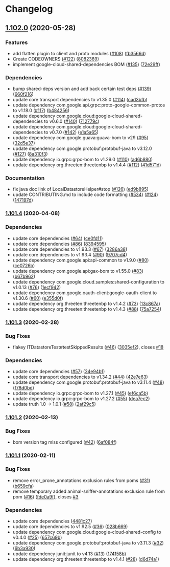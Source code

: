 # Changelog

## [1.102.0](https://www.github.com/googleapis/java-datastore/compare/v1.101.4...v1.102.0) (2020-05-28)


### Features

* add flatten plugin to client and proto modules ([#108](https://www.github.com/googleapis/java-datastore/issues/108)) ([fb3566d](https://www.github.com/googleapis/java-datastore/commit/fb3566d31600b9ed629a2daa46c5202a894181b2))
* Create CODEOWNERS ([#122](https://www.github.com/googleapis/java-datastore/issues/122)) ([8082369](https://www.github.com/googleapis/java-datastore/commit/80823698416bbe08e2d22fbc81ec3709ad2552c8))
* implement google-cloud-shared-dependencies BOM ([#135](https://www.github.com/googleapis/java-datastore/issues/135)) ([72e29ff](https://www.github.com/googleapis/java-datastore/commit/72e29ff3460b12436e76d445aad7b8ae0e4ee82d))


### Dependencies

* bump shared-deps version and add back certain test deps ([#139](https://www.github.com/googleapis/java-datastore/issues/139)) ([660f216](https://www.github.com/googleapis/java-datastore/commit/660f216302fedaf2f5fe0f4c76cdab8fca65cbd1))
* update core transport dependencies to v1.35.0 ([#114](https://www.github.com/googleapis/java-datastore/issues/114)) ([cad3bfb](https://www.github.com/googleapis/java-datastore/commit/cad3bfbbe739ab3ed5ebea89bee620ef8bbefd95))
* update dependency com.google.api.grpc:proto-google-common-protos to v1.18.0 ([#117](https://www.github.com/googleapis/java-datastore/issues/117)) ([b484256](https://www.github.com/googleapis/java-datastore/commit/b484256c30ac9117eb82688c801966b6ace856df))
* update dependency com.google.cloud:google-cloud-shared-dependencies to v0.6.0 ([#140](https://www.github.com/googleapis/java-datastore/issues/140)) ([712779c](https://www.github.com/googleapis/java-datastore/commit/712779c4a25bd5f74b9557931a84bd4a812279c7))
* update dependency com.google.cloud:google-cloud-shared-dependencies to v0.7.0 ([#142](https://www.github.com/googleapis/java-datastore/issues/142)) ([e1a5a65](https://www.github.com/googleapis/java-datastore/commit/e1a5a65d2ae2d45c4871e3e7b2e9089ad5cdc542))
* update dependency com.google.guava:guava-bom to v29 ([#95](https://www.github.com/googleapis/java-datastore/issues/95)) ([32d5e37](https://www.github.com/googleapis/java-datastore/commit/32d5e37f244969ba980cd94a8eaa8165b368ebc6))
* update dependency com.google.protobuf:protobuf-java to v3.12.0 ([#127](https://www.github.com/googleapis/java-datastore/issues/127)) ([8a310f3](https://www.github.com/googleapis/java-datastore/commit/8a310f313e53fac802ca75ea539fc4656337c6ee))
* update dependency io.grpc:grpc-bom to v1.29.0 ([#110](https://www.github.com/googleapis/java-datastore/issues/110)) ([ad6b880](https://www.github.com/googleapis/java-datastore/commit/ad6b8803d4cd55fa37ba57fd3edafad256c41aed))
* update dependency org.threeten:threetenbp to v1.4.4 ([#112](https://www.github.com/googleapis/java-datastore/issues/112)) ([41d571d](https://www.github.com/googleapis/java-datastore/commit/41d571d1e18f1400f7975a6e82646417ed39ee84))


### Documentation

* fix java doc link of LocalDatastoreHelper#stop ([#126](https://www.github.com/googleapis/java-datastore/issues/126)) ([ed9b895](https://www.github.com/googleapis/java-datastore/commit/ed9b895d57db302a731e38bc6708310baa69cd67))
* update CONTRIBUTING.md to include code formatting ([#534](https://www.github.com/googleapis/java-datastore/issues/534)) ([#124](https://www.github.com/googleapis/java-datastore/issues/124)) ([147197d](https://www.github.com/googleapis/java-datastore/commit/147197d0655a509a11f906e95d5f81d57193c562))

### [1.101.4](https://www.github.com/googleapis/java-datastore/compare/v1.101.3...v1.101.4) (2020-04-08)


### Dependencies

* update core dependencies ([#64](https://www.github.com/googleapis/java-datastore/issues/64)) ([ce0fd11](https://www.github.com/googleapis/java-datastore/commit/ce0fd116dbc5de69ae4526d95cd8014eaf2da1a0))
* update core dependencies ([#86](https://www.github.com/googleapis/java-datastore/issues/86)) ([8394595](https://www.github.com/googleapis/java-datastore/commit/83945955b6bc6f915d321d190a2b6349fa52b597))
* update core dependencies to v1.93.3 ([#67](https://www.github.com/googleapis/java-datastore/issues/67)) ([3286a38](https://www.github.com/googleapis/java-datastore/commit/3286a38b3f4176f0b83a9a4230fba2c431c86047))
* update core dependencies to v1.93.4 ([#90](https://www.github.com/googleapis/java-datastore/issues/90)) ([9707cd4](https://www.github.com/googleapis/java-datastore/commit/9707cd41ac0b43bee048bb2386ab2484ced0e57b))
* update dependency com.google.api:api-common to v1.9.0 ([#80](https://www.github.com/googleapis/java-datastore/issues/80)) ([ce0726b](https://www.github.com/googleapis/java-datastore/commit/ce0726ba9ded67f48c4c11403f4f59b0dc30a5b7))
* update dependency com.google.api:gax-bom to v1.55.0 ([#83](https://www.github.com/googleapis/java-datastore/issues/83)) ([b67b962](https://www.github.com/googleapis/java-datastore/commit/b67b962d0883433ae9aea909886aa5b5d988e78c))
* update dependency com.google.cloud.samples:shared-configuration to v1.0.13 ([#76](https://www.github.com/googleapis/java-datastore/issues/76)) ([1ecf942](https://www.github.com/googleapis/java-datastore/commit/1ecf942228f963b947732381e44b0a25a4d24d6b))
* update dependency com.google.oauth-client:google-oauth-client to v1.30.6 ([#60](https://www.github.com/googleapis/java-datastore/issues/60)) ([e355d0f](https://www.github.com/googleapis/java-datastore/commit/e355d0f8ac86601099d8d3570f786d5a3880b968))
* update dependency org.threeten:threetenbp to v1.4.2 ([#73](https://www.github.com/googleapis/java-datastore/issues/73)) ([13c867a](https://www.github.com/googleapis/java-datastore/commit/13c867a4135ae024d0eb6af602ee50daf8ad30ff))
* update dependency org.threeten:threetenbp to v1.4.3 ([#88](https://www.github.com/googleapis/java-datastore/issues/88)) ([75a7254](https://www.github.com/googleapis/java-datastore/commit/75a7254a65e1d97a7bc8fae0f812ffebea060b60))

### [1.101.3](https://www.github.com/googleapis/java-datastore/compare/v1.101.2...v1.101.3) (2020-02-28)


### Bug Fixes

* flakey ITDatastoreTest#testSkippedResults ([#46](https://www.github.com/googleapis/java-datastore/issues/46)) ([3035ef2](https://www.github.com/googleapis/java-datastore/commit/3035ef2b6bf659bc847c4cf0a963a1f3badd68c7)), closes [#18](https://www.github.com/googleapis/java-datastore/issues/18)


### Dependencies

* update core dependencies ([#57](https://www.github.com/googleapis/java-datastore/issues/57)) ([34e94b1](https://www.github.com/googleapis/java-datastore/commit/34e94b15c670aea011503e8b6835301959ac0152))
* update core transport dependencies to v1.34.2 ([#44](https://www.github.com/googleapis/java-datastore/issues/44)) ([42e7e63](https://www.github.com/googleapis/java-datastore/commit/42e7e6349ac9a6ae9134f2bd1149a50f498a917e))
* update dependency com.google.protobuf:protobuf-java to v3.11.4 ([#48](https://www.github.com/googleapis/java-datastore/issues/48)) ([f78d0bd](https://www.github.com/googleapis/java-datastore/commit/f78d0bda15cce4e9639c582beab45a58d19d2a38))
* update dependency io.grpc:grpc-bom to v1.27.1 ([#45](https://www.github.com/googleapis/java-datastore/issues/45)) ([ef6ca5b](https://www.github.com/googleapis/java-datastore/commit/ef6ca5bb0dc7311253980d5bbef2d88a510d85cc))
* update dependency io.grpc:grpc-bom to v1.27.2 ([#55](https://www.github.com/googleapis/java-datastore/issues/55)) ([dea7ec2](https://www.github.com/googleapis/java-datastore/commit/dea7ec20c603be9890f06a78fa17396299232a20))
* update truth 1.0 -> 1.0.1 ([#58](https://www.github.com/googleapis/java-datastore/issues/58)) ([2af29c5](https://www.github.com/googleapis/java-datastore/commit/2af29c5c5fb13921f79e6b8b68fff0c82be29402))

### [1.101.2](https://www.github.com/googleapis/java-datastore/compare/v1.101.1...v1.101.2) (2020-02-13)


### Bug Fixes

* bom version tag miss configured ([#42](https://www.github.com/googleapis/java-datastore/issues/42)) ([6af084f](https://www.github.com/googleapis/java-datastore/commit/6af084face9afa7ee1fa8dec2a96419e7f4db706))

### [1.101.1](https://www.github.com/googleapis/java-datastore/compare/1.101.0...v1.101.1) (2020-02-11)


### Bug Fixes

* remove error_prone_annotations exclusion rules from poms ([#31](https://www.github.com/googleapis/java-datastore/issues/31)) ([b659cfa](https://www.github.com/googleapis/java-datastore/commit/b659cfa6992f6327b4b0d9f0414d51c4a70d8557))
* remove temporary added animal-sniffer-annotations exclusion rule from pom ([#16](https://www.github.com/googleapis/java-datastore/issues/16)) ([fde0a9f](https://www.github.com/googleapis/java-datastore/commit/fde0a9fcf38c74143b896a6e6b282047d7dadb6f)), closes [#3](https://www.github.com/googleapis/java-datastore/issues/3)


### Dependencies

* update core dependencies ([4481c27](https://www.github.com/googleapis/java-datastore/commit/4481c27e941b6ba17b69bc84ab4ae700d57ac92f))
* update core dependencies to v1.92.5 ([#36](https://www.github.com/googleapis/java-datastore/issues/36)) ([028b669](https://www.github.com/googleapis/java-datastore/commit/028b6690ba4b75aa0691f7b999792f333fea1d8d))
* update dependency com.google.cloud:google-cloud-shared-config to v0.4.0 ([#25](https://www.github.com/googleapis/java-datastore/issues/25)) ([657c69b](https://www.github.com/googleapis/java-datastore/commit/657c69bab7296c57575c24e96b208427e6791d1f))
* update dependency com.google.protobuf:protobuf-java to v3.11.3 ([#32](https://www.github.com/googleapis/java-datastore/issues/32)) ([6b3a930](https://www.github.com/googleapis/java-datastore/commit/6b3a930e0ed9c389ce5bedbf33dcd7a0a40227d3))
* update dependency junit:junit to v4.13 ([#13](https://www.github.com/googleapis/java-datastore/issues/13)) ([174158b](https://www.github.com/googleapis/java-datastore/commit/174158bac4fad21563fdd209b39e377c48bd8efe))
* update dependency org.threeten:threetenbp to v1.4.1 ([#28](https://www.github.com/googleapis/java-datastore/issues/28)) ([d6d74a1](https://www.github.com/googleapis/java-datastore/commit/d6d74a19e735e55ccf84dc5f0961f44cd71fc183))
